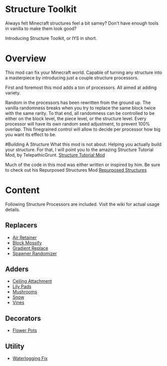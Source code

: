 # Structure Toolkit
Always felt Minecraft structures feel a bit samey? Don't have enough tools in vanilla to make them look good?

Introducing Structure Toolkit, or IYS in short.

# Overview
This mod can fix your Minecraft world. Capable of turning any structure into a masterpiece by introducing just a couple structure processors.

First and foremost this mod adds a ton of processors. All aimed at adding variety.

Random in the processors has been rewritten from the ground up. The vanilla randomness breaks when you try to replace the same block twice with the same rarity.
To that end, all randomness can be controlled to be either on the block level, the piece level, or the structure level.
Every processor will have its own random seed adjustment, to prevent 100% overlap.
This finegrained control will allow to decide per processor how big you want its effect to be.

#Building A Structure
What this mod is not about: Helping you actually build your structure. For that, I will point you to the amazing Structure Tutorial Mod, by TelepathicGrunt.
[Structure Tutorial Mod](https://github.com/TelepathicGrunt/StructureTutorialMod)

Much of the code in this mod was either written or inspired by him. Be sure to check out his Repurposed Structures Mod
[Repurposed Structures](https://www.curseforge.com/minecraft/mc-mods/repurposed-structures)

# Content
Following Structure Processors are included. Visit the wiki for actual usage details.

## Replacers
- [Air Retainer](doc/replacers.md#air-retainer)
- [Block Mossify](doc/replacers.md#block-mossify)
- [Gradient Replace](doc/replacers.md#gradient-replace)
- [Spawner Randomizer](doc/replacers.md#spawner-randomizer)

## Adders
- [Ceiling Attachment](doc/adders.md#ceiling-attachment)
- [Lily Pads](doc/adders.md#lily-pads)
- [Mushrooms](doc/adders.md#mushrooms)
- [Snow](doc/adders.md#snow)
- [Vines](doc/adders.md#vines)

## Decorators
- [Flower Pots](doc/decorators.md#flower-pots)

## Utility
- [Waterlogging Fix](doc/utility.md#waterlogging-fix)